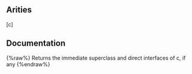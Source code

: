 ## Arities
[c]

## Documentation
{%raw%}
Returns the immediate superclass and direct interfaces of c, if any
{%endraw%}

